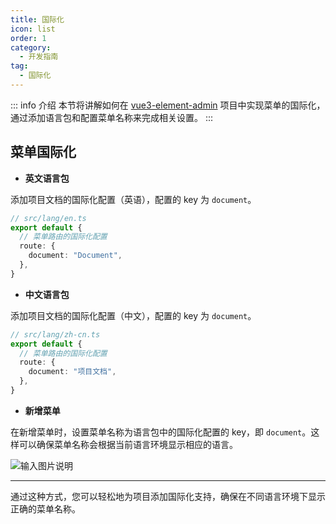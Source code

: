 ```yaml
---
title: 国际化
icon: list
order: 1
category:
  - 开发指南
tag:
  - 国际化
---
```


::: info 介绍
本节将讲解如何在 [vue3-element-admin](https://gitee.com/youlaiorg/vue3-element-admin) 项目中实现菜单的国际化，通过添加语言包和配置菜单名称来完成相关设置。
:::

## 菜单国际化

- **英文语言包**

添加项目文档的国际化配置（英语），配置的 key 为 `document`。

```typescript
// src/lang/en.ts
export default {
  // 菜单路由的国际化配置
  route: {
    document: "Document",
  },
}
```

- **中文语言包**

添加项目文档的国际化配置（中文），配置的 key 为 `document`。

```typescript
// src/lang/zh-cn.ts
export default {
  // 菜单路由的国际化配置
  route: {
    document: "项目文档",
  },
}
```

- **新增菜单**

在新增菜单时，设置菜单名称为语言包中的国际化配置的 key，即 `document`。这样可以确保菜单名称会根据当前语言环境显示相应的语言。

![输入图片说明](https://foruda.gitee.com/images/1729149081713309978/7479a59a_716974.png "屏幕截图")

---

通过这种方式，您可以轻松地为项目添加国际化支持，确保在不同语言环境下显示正确的菜单名称。